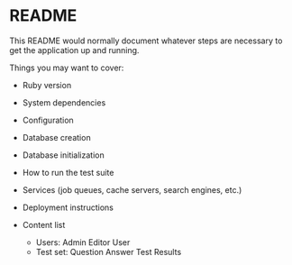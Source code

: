 # README

This README would normally document whatever steps are necessary to get the
application up and running.

Things you may want to cover:

* Ruby version

* System dependencies

* Configuration

* Database creation

* Database initialization

* How to run the test suite

* Services (job queues, cache servers, search engines, etc.)

* Deployment instructions

* Content list
    * Users:
        Admin
        Editor
        User
    * Test set:
        Question
        Answer
        Test
        Results
